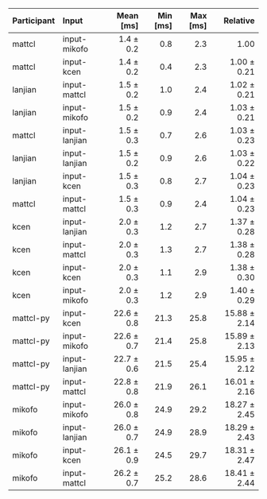 | Participant | Input | Mean [ms] | Min [ms] | Max [ms] | Relative |
|:---|:---|---:|---:|---:|---:|
| mattcl | input-mikofo | 1.4 ± 0.2 | 0.8 | 2.3 | 1.00 |
| mattcl | input-kcen | 1.4 ± 0.2 | 0.4 | 2.3 | 1.00 ± 0.21 |
| lanjian | input-mattcl | 1.5 ± 0.2 | 1.0 | 2.4 | 1.02 ± 0.21 |
| lanjian | input-mikofo | 1.5 ± 0.2 | 0.9 | 2.4 | 1.03 ± 0.21 |
| mattcl | input-lanjian | 1.5 ± 0.3 | 0.7 | 2.6 | 1.03 ± 0.23 |
| lanjian | input-lanjian | 1.5 ± 0.2 | 0.9 | 2.6 | 1.03 ± 0.22 |
| lanjian | input-kcen | 1.5 ± 0.3 | 0.8 | 2.7 | 1.04 ± 0.23 |
| mattcl | input-mattcl | 1.5 ± 0.3 | 0.9 | 2.4 | 1.04 ± 0.23 |
| kcen | input-lanjian | 2.0 ± 0.3 | 1.2 | 2.7 | 1.37 ± 0.28 |
| kcen | input-mattcl | 2.0 ± 0.3 | 1.3 | 2.7 | 1.38 ± 0.28 |
| kcen | input-kcen | 2.0 ± 0.3 | 1.1 | 2.9 | 1.38 ± 0.30 |
| kcen | input-mikofo | 2.0 ± 0.3 | 1.2 | 2.9 | 1.40 ± 0.29 |
| mattcl-py | input-kcen | 22.6 ± 0.8 | 21.3 | 25.8 | 15.88 ± 2.14 |
| mattcl-py | input-mikofo | 22.6 ± 0.7 | 21.4 | 25.8 | 15.89 ± 2.13 |
| mattcl-py | input-lanjian | 22.7 ± 0.6 | 21.5 | 25.4 | 15.95 ± 2.12 |
| mattcl-py | input-mattcl | 22.8 ± 0.8 | 21.9 | 26.1 | 16.01 ± 2.16 |
| mikofo | input-mikofo | 26.0 ± 0.8 | 24.9 | 29.2 | 18.27 ± 2.45 |
| mikofo | input-lanjian | 26.0 ± 0.7 | 24.9 | 28.9 | 18.29 ± 2.43 |
| mikofo | input-kcen | 26.1 ± 0.9 | 24.5 | 29.7 | 18.31 ± 2.47 |
| mikofo | input-mattcl | 26.2 ± 0.7 | 25.2 | 28.6 | 18.41 ± 2.44 |
